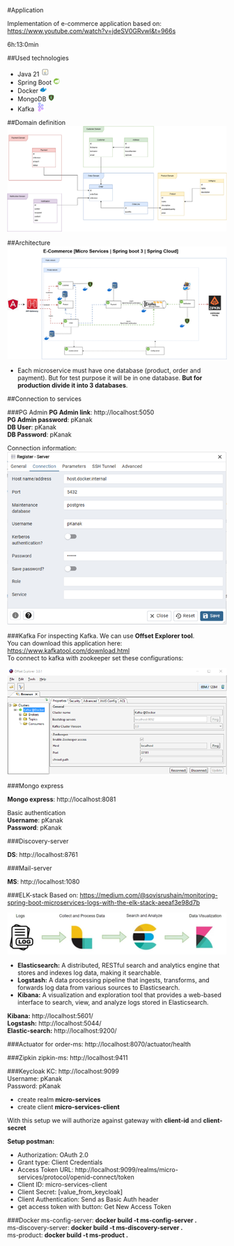 #Application

Implementation of e-commerce application based on: https://www.youtube.com/watch?v=jdeSV0GRvwI&t=966s

6h:13:0min

##Used technologies
- Java 21 ![java](resources/icons/ico-java.png)
- Spring Boot ![spring-boot](resources/icons/ico-spring-boot.png)
- Docker ![ico-docker](resources/icons/ico-docker.png)
- MongoDB ![ico-mongodb](resources/icons/ico-mongodb.png)
- Kafka ![ico-apache-kafka](resources/icons/ico-apache-kafka.png) 

##Domain definition
![e-commerce-app-domains](resources/e-commerce-app-domains.png)

##Architecture
![e-commerce-app-architecture](resources/e-commerce-app-architecture.png)

- Each microservice must have one database
  (product, order and payment). But for test purpose it will be in one database.
  **But for production divide it into 3 databases**.

##Connection to services

###PG Admin
**PG Admin link**: http://localhost:5050 \
**PG Admin password**: pKanak \
**DB User**: pKanak \
**DB Password**: pKanak

Connection information: \
![pg-db-connection](resources/images/db-conn.png)

###Kafka
For inspecting Kafka. We can use **Offset Explorer tool**. \
You can download this application here: https://www.kafkatool.com/download.html \
To connect to kafka with zookeeper set these configurations:

![off-exp-conn](resources/images/off-exp-conn.png)

###Mongo express

**Mongo express**: http://localhost:8081

Basic authentication \
**Username**: pKanak \
**Password**: pKanak

###Discovery-server

**DS**: http://localhost:8761

###Mail-server

**MS**: http://localhost:1080

###ELK-stack
Based on: https://medium.com/@sovisrushain/monitoring-spring-boot-microservices-logs-with-the-elk-stack-aeeaf3e98d7b

![elk-stack](resources/images/elk-stack.png)

 - **Elasticsearch:** A distributed, RESTful search and analytics engine 
that stores and indexes log data, making it searchable.
 - **Logstash:** A data processing pipeline that ingests, transforms, and forwards 
log data from various sources to Elasticsearch.
 - **Kibana:** A visualization and exploration tool that provides a web-based interface to search, 
view, and analyze logs stored in Elasticsearch.

**Kibana:** http://localhost:5601/ \
**Logstash:** http://localhost:5044/ \
**Elastic-search:** http://localhost:9200/


###Actuator
for order-ms: http://localhost:8070/actuator/health

###Zipkin
zipkin-ms: http://localhost:9411

###Keycloak
KC: http://localhost:9099 \
Username: pKanak \
Password: pKanak

- create realm **micro-services**
- create client **micro-services-client**

With this setup we will authorize against gateway with **client-id** and **client-secret**

**Setup postman:**
- Authorization: OAuth 2.0
- Grant type: Client Credentials
- Access Token URL: http://localhost:9099/realms/micro-services/protocol/openid-connect/token
- Client ID: micro-services-client
- Client Secret: [value_from_keycloak]
- Client Authentication: Send as Basic Auth header
- get access token with button: Get New Access Token

###Docker
ms-config-server: **docker build -t ms-config-server .** \
ms-discovery-server: **docker build -t ms-discovery-server .** \
ms-product: **docker build -t ms-product .**